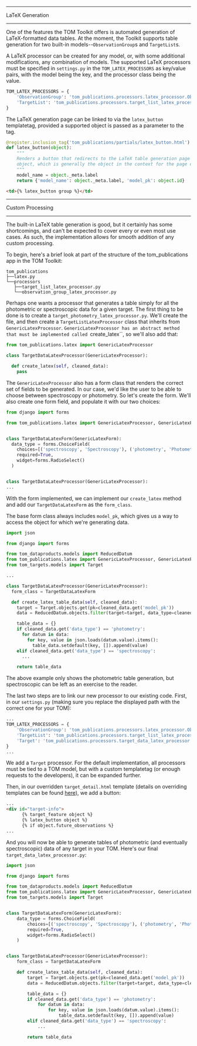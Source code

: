 ****************
LaTeX Generation
****************

One of the features the TOM Toolkit offers is automated generation of LaTeX-formatted data tables. At the moment, the
Toolkit supports table generation for two built-in models--``ObservationGroup``s and ``TargetList``s.

A LaTeX processor can be created for any model, or, with some additional modifications, any combination of models. The
supported LaTeX processors must be specified in ``settings.py`` in the ``TOM_LATEX_PROCESSORS`` as key/value pairs,
with the model being the key, and the processor class being the value.

```python
TOM_LATEX_PROCESSORS = {
    'ObservationGroup': 'tom_publications.processors.latex_processor.ObservationGroupLatexProcessor',
    'TargetList': 'tom_publications.processors.target_list_latex_processor.TargetListLatexProcessor'
}
```

The LaTeX generation page can be linked to via the ``latex_button`` templatetag, provided a supported object is passed
as a parameter to the tag.

```python
@register.inclusion_tag('tom_publications/partials/latex_button.html')
def latex_button(object):
    """
    Renders a button that redirects to the LaTeX table generation page for the specified model instance. Requires an
    object, which is generally the object in the context for the page on which the templatetag will be used.
    """
    model_name = object._meta.label
    return {'model_name': object._meta.label, 'model_pk': object.id}
```

```html
<td>{% latex_button group %}</td>
```


*****************
Custom Processing
*****************

The built-in LaTeX table generation is good, but it certainly has some shortcomings, and can't be expected to cover
every or even most use cases. As such, the implementation allows for smooth addition of any custom processing.

To begin, here's a brief look at part of the structure of the tom_publications app in the TOM Toolkit:

```
tom_publications
├──latex.py
└──processors
   ├──target_list_latex_processor.py
   └──observation_group_latex_processor.py
```

Perhaps one wants a processor that generates a table simply for all the photometric or spectroscopic data for a given
target. The first thing to be done is to create a ``target_photometry_latex_processor.py``. We'll create the file, and
then create a ``TargetListLatexProcessor`` class that inherits from ``GenericLatexProcessor``. ``GenericLatexProcessor
has an abstract method that must be implemented called ``create_latex``, so we'll also add that:

```python
from tom_publications.latex import GenericLatexProcessor

class TargetDataLatexProcessor(GenericLatexProcessor):

  def create_latex(self, cleaned_data):
    pass
```

The ``GenericLatexProcessor`` also has a form class that renders the correct set of fields to be generated. In our case,
we'd like the user to be able to choose between spectroscopy or photometry. So let's create the form. We'll also create
one form field, and populate it with our two choices:

```python
from django import forms

from tom_publications.latex import GenericLatexProcessor, GenericLatexForm


class TargetDataLatexForm(GenericLatexForm):
  data_type = forms.ChoiceField(
    choices=[('spectroscopy', 'Spectroscopy'), ('photometry', 'Photometry')],
    required=True,
    widget=forms.RadioSelect()
  )


class TargetDataLatexProcessor(GenericLatexProcessor):
...
```


With the form implemented, we can implement our ``create_latex`` method and add our ``TargetDataLatexForm`` as the
``form_class``.

The base form class always includes ``model_pk``, which gives us a way to access the object for which we're generating
data.

```python
import json

from django import forms

from tom_dataproducts.models import ReducedDatum
from tom_publications.latex import GenericLatexProcessor, GenericLatexForm
from tom_targets.models import Target

...

class TargetDataLatexProcessor(GenericLatexProcessor):
  form_class = TargetDataLatexForm

  def create_latex_table_data(self, cleaned_data):
    target = Target.objects.get(pk=cleaned_data.get('model_pk'))
    data = ReducedDatum.objects.filter(target=target, data_type=cleaned_data.get('data_type'))

    table_data = {}
    if cleaned_data.get('data_type') == 'photometry':
      for datum in data:
        for key, value in json.loads(datum.value).items():
          table_data.setdefault(key, []).append(value)
    elif cleaned_data.get('data_type') == 'spectroscopy':
      ...

    return table_data
```

The above example only shows the photometric table generation, but spectroscopic can be left as an exercise to the
reader.

The last two steps are to link our new processor to our existing code. First, in our ``settings.py`` (making sure you
replace the displayed path with the correct one for your TOM):

```python
...
TOM_LATEX_PROCESSORS = {
    'ObservationGroup': 'tom_publications.processors.latex_processor.ObservationGroupLatexProcessor',
    'TargetList': 'tom_publications.processors.target_list_latex_processor.TargetListLatexProcessor',
    'Target': 'tom_publications.processors.target_data_latex_processor.TargetDataLatexProcessor'
}
...
```

We add a ``Target`` processor. For the default implementation, all processors must be tied to a TOM model, but with a
custom templatetag (or enough requests to the developers), it can be expanded further.

Then, in our overridden ``target_detail.html`` template (details on overriding templates
can be found [here](https://tom-toolkit.readthedocs.io/en/latest/customization/customize_templates.html)), we add a
button:

```html
...
<div id="target-info">
      {% target_feature object %}
      {% latex_button object %}
      {% if object.future_observations %}
...
```

And you will now be able to generate tables of photometric (and eventually spectroscopic) data of any target in your
TOM. Here's our final ``target_data_latex_processor.py``:

```python
import json

from django import forms

from tom_dataproducts.models import ReducedDatum
from tom_publications.latex import GenericLatexProcessor, GenericLatexForm
from tom_targets.models import Target


class TargetDataLatexForm(GenericLatexForm):
    data_type = forms.ChoiceField(
        choices=[('spectroscopy', 'Spectroscopy'), ('photometry', 'Photometry')],
        required=True,
        widget=forms.RadioSelect()
    )


class TargetDataLatexProcessor(GenericLatexProcessor):
    form_class = TargetDataLatexForm

    def create_latex_table_data(self, cleaned_data):
        target = Target.objects.get(pk=cleaned_data.get('model_pk'))
        data = ReducedDatum.objects.filter(target=target, data_type=cleaned_data.get('data_type'))

        table_data = {}
        if cleaned_data.get('data_type') == 'photometry':
            for datum in data:
                for key, value in json.loads(datum.value).items():
                    table_data.setdefault(key, []).append(value)
        elif cleaned_data.get('data_type') == 'spectroscopy':
            ...

        return table_data
```